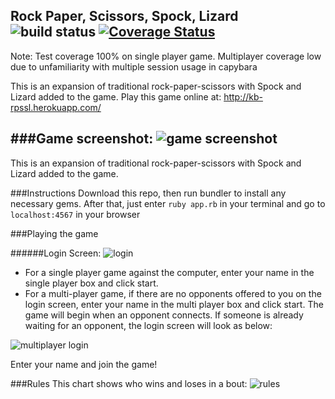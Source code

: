 Rock Paper, Scissors, Spock, Lizard ![build status](https://travis-ci.org/kennbarr/rps-challenge.svg?branch=master) [![Coverage Status](https://coveralls.io/repos/github/kennbarr/rps-challenge/badge.svg?branch=master)](https://coveralls.io/github/kennbarr/rps-challenge?branch=master)
---------
Note: Test coverage 100% on single player game. Multiplayer coverage low due to unfamiliarity with multiple session usage in capybara


This is an expansion of traditional rock-paper-scissors with Spock and Lizard added to the game.
Play this game online at: http://kb-rpssl.herokuapp.com/

###Game screenshot:
![game screenshot](http://www.kennethbarrett.com//makers/rpssl/screenshot.png)
---------
This is an expansion of traditional rock-paper-scissors with Spock and Lizard added to the game.

###Instructions
Download this repo, then run bundler to install any necessary gems.
After that, just enter `ruby app.rb` in your terminal and go to `localhost:4567` in your browser

###Playing the game

######Login Screen:
![login](http://www.kennethbarrett.com//makers/rpssl/login.png)

* For a single player game against the computer, enter your name in the single player box and click start.
* For a multi-player game, if there are no opponents offered to you on the login screen, enter your name in the multi player box and click start. The game will begin when an opponent connects. If someone is already waiting for an opponent, the login screen will look as below:

![multiplayer login](http://www.kennethbarrett.com//makers/rpssl/multi_login.png)

Enter your name and join the game!

###Rules
This chart shows who wins and loses in a bout:
![rules](http://www.kennethbarrett.com//makers/rpssl/rules.png)
